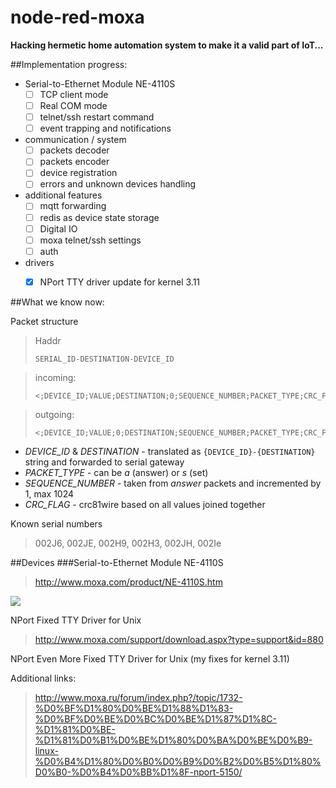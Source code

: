 # node-red-moxa

**Hacking hermetic home automation system to make it a valid part of IoT...**

##Implementation progress:

* Serial-to-Ethernet Module NE-4110S 
  * [ ] TCP client mode 
  * [ ] Real COM mode 
  * [ ] telnet/ssh restart command
  * [ ] event trapping and notifications

* communication / system
  * [ ] packets decoder
  * [ ] packets encoder
  * [ ] device registration
  * [ ] errors and unknown devices handling

* additional features
  * [ ] mqtt forwarding
  * [ ] redis as device state storage
  * [ ] Digital IO
  * [ ] moxa telnet/ssh settings
  * [ ] auth

* drivers
  * [x] NPort TTY driver update for kernel 3.11 



##What we know now:

Packet structure

>Haddr
>
>```
>SERIAL_ID-DESTINATION-DEVICE_ID
>```

>incoming:
>```
><;DEVICE_ID;VALUE;DESTINATION;0;SEQUENCE_NUMBER;PACKET_TYPE;CRC_FLAG;>\r\n
>```

>outgoing:
>
>```
><;DEVICE_ID;VALUE;0;DESTINATION;SEQUENCE_NUMBER;PACKET_TYPE;CRC_FLAG;>\r\n
>```

* *DEVICE_ID* & *DESTINATION* - translated as ```{DEVICE_ID}-{DESTINATION}``` string and forwarded to serial gateway
* *PACKET_TYPE* - can be _a_ (answer) or _s_ (set)
* *SEQUENCE_NUMBER* - taken from _answer_ packets and incremented by 1,  max 1024
* *CRC_FLAG* - crc81wire based on all values joined together

Known serial numbers
>002J6, 002JE, 002H9, 002H3, 002JH, 002Ie

##Devices
###Serial-to-Ethernet Module NE-4110S 

> http://www.moxa.com/product/NE-4110S.htm

![](http://www.moxa.com/ImgUpload/editor/D1(7).png)


NPort Fixed TTY Driver for Unix
> http://www.moxa.com/support/download.aspx?type=support&id=880

NPort Even More Fixed TTY Driver for Unix (my fixes for kernel 3.11)


Additional links:
> http://www.moxa.ru/forum/index.php?/topic/1732-%D0%BF%D1%80%D0%BE%D1%88%D1%83-%D0%BF%D0%BE%D0%BC%D0%BE%D1%87%D1%8C-%D1%81%D0%BE-%D1%81%D0%B1%D0%BE%D1%80%D0%BA%D0%BE%D0%B9-linux-%D0%B4%D1%80%D0%B0%D0%B9%D0%B2%D0%B5%D1%80%D0%B0-%D0%B4%D0%BB%D1%8F-nport-5150/

